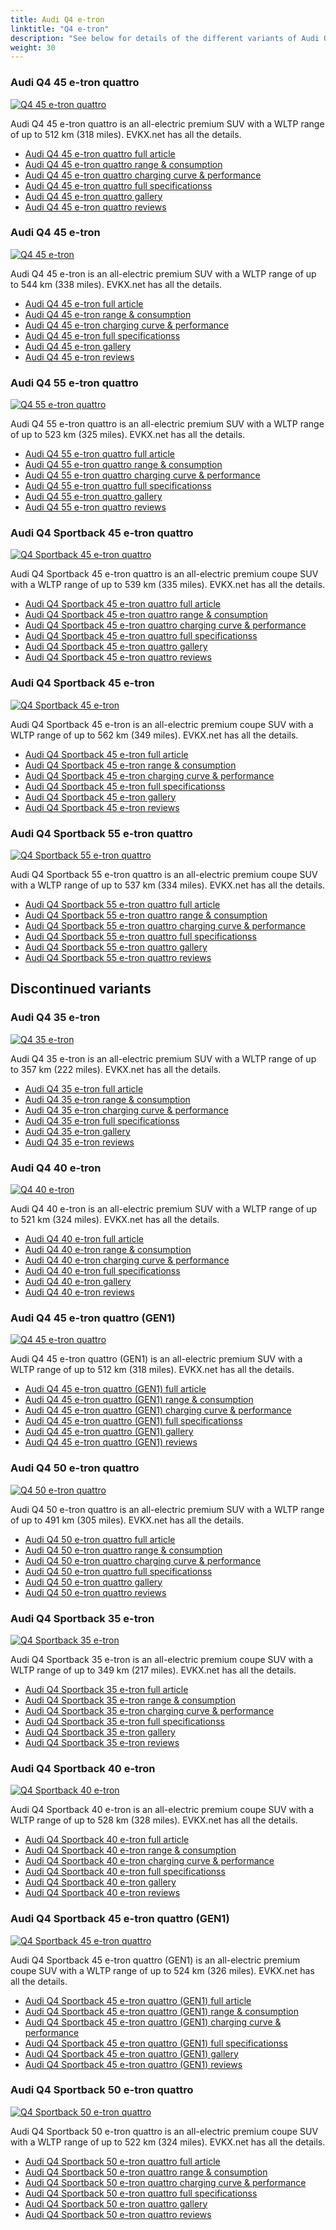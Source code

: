 ```yaml
---
title: Audi Q4 e-tron
linktitle: "Q4 e-tron"
description: "See below for details of the different variants of Audi Q4 e-tron"
weight: 30
---
```

### Audi Q4 45 e-tron quattro

<a href="q4_45_e-tron_quattro/"><img src="https://media.evkx.net/multimedia/models/audi/q4_e-tron/q4_45_e-tron_quattro/main_1_st.jpg" class="img-fluid" alt="Q4 45 e-tron quattro" ></a>

Audi Q4 45 e-tron quattro is an all-electric premium SUV with a WLTP range of up to 512 km (318 miles). EVKX.net has all the details. 

- [Audi Q4 45 e-tron quattro full article](q4_45_e-tron_quattro/)
- [Audi Q4 45 e-tron quattro range & consumption](q4_45_e-tron_quattro/rangeandconsumption)
- [Audi Q4 45 e-tron quattro charging curve & performance](q4_45_e-tron_quattro/chargingcurve)
- [Audi Q4 45 e-tron quattro full specificationss](q4_45_e-tron_quattro/specifications)
- [Audi Q4 45 e-tron quattro gallery](q4_45_e-tron_quattro/gallery)
- [Audi Q4 45 e-tron quattro reviews](q4_45_e-tron_quattro/reviews)

### Audi Q4 45 e-tron

<a href="q4_45_e-tron/"><img src="https://media.evkx.net/multimedia/models/audi/q4_e-tron/q4_45_e-tron/main_1_st.jpg" class="img-fluid" alt="Q4 45 e-tron" ></a>

Audi Q4 45 e-tron is an all-electric premium SUV with a WLTP range of up to 544 km (338 miles). EVKX.net has all the details. 

- [Audi Q4 45 e-tron full article](q4_45_e-tron/)
- [Audi Q4 45 e-tron range & consumption](q4_45_e-tron/rangeandconsumption)
- [Audi Q4 45 e-tron charging curve & performance](q4_45_e-tron/chargingcurve)
- [Audi Q4 45 e-tron full specificationss](q4_45_e-tron/specifications)
- [Audi Q4 45 e-tron gallery](q4_45_e-tron/gallery)
- [Audi Q4 45 e-tron reviews](q4_45_e-tron/reviews)

### Audi Q4 55 e-tron quattro

<a href="q4_55_e-tron_quattro/"><img src="https://media.evkx.net/multimedia/models/audi/q4_e-tron/q4_55_e-tron_quattro/main_1_st.jpg" class="img-fluid" alt="Q4 55 e-tron quattro" ></a>

Audi Q4 55 e-tron quattro is an all-electric premium SUV with a WLTP range of up to 523 km (325 miles). EVKX.net has all the details. 

- [Audi Q4 55 e-tron quattro full article](q4_55_e-tron_quattro/)
- [Audi Q4 55 e-tron quattro range & consumption](q4_55_e-tron_quattro/rangeandconsumption)
- [Audi Q4 55 e-tron quattro charging curve & performance](q4_55_e-tron_quattro/chargingcurve)
- [Audi Q4 55 e-tron quattro full specificationss](q4_55_e-tron_quattro/specifications)
- [Audi Q4 55 e-tron quattro gallery](q4_55_e-tron_quattro/gallery)
- [Audi Q4 55 e-tron quattro reviews](q4_55_e-tron_quattro/reviews)

### Audi Q4 Sportback 45 e-tron quattro

<a href="q4_sportback_45_e-tron_quattro/"><img src="https://media.evkx.net/multimedia/models/audi/q4_e-tron/q4_sportback_45_e-tron_quattro/main_1_st.jpg" class="img-fluid" alt="Q4 Sportback 45 e-tron quattro" ></a>

Audi Q4 Sportback 45 e-tron quattro is an all-electric premium coupe SUV with a WLTP range of up to 539 km (335 miles). EVKX.net has all the details. 

- [Audi Q4 Sportback 45 e-tron quattro full article](q4_sportback_45_e-tron_quattro/)
- [Audi Q4 Sportback 45 e-tron quattro range & consumption](q4_sportback_45_e-tron_quattro/rangeandconsumption)
- [Audi Q4 Sportback 45 e-tron quattro charging curve & performance](q4_sportback_45_e-tron_quattro/chargingcurve)
- [Audi Q4 Sportback 45 e-tron quattro full specificationss](q4_sportback_45_e-tron_quattro/specifications)
- [Audi Q4 Sportback 45 e-tron quattro gallery](q4_sportback_45_e-tron_quattro/gallery)
- [Audi Q4 Sportback 45 e-tron quattro reviews](q4_sportback_45_e-tron_quattro/reviews)

### Audi Q4 Sportback 45 e-tron

<a href="q4_sportback_45_e-tron/"><img src="https://media.evkx.net/multimedia/models/audi/q4_e-tron/q4_sportback_45_e-tron/main_1_st.jpg" class="img-fluid" alt="Q4 Sportback 45 e-tron" ></a>

Audi Q4 Sportback 45 e-tron is an all-electric premium coupe SUV with a WLTP range of up to 562 km (349 miles). EVKX.net has all the details. 

- [Audi Q4 Sportback 45 e-tron full article](q4_sportback_45_e-tron/)
- [Audi Q4 Sportback 45 e-tron range & consumption](q4_sportback_45_e-tron/rangeandconsumption)
- [Audi Q4 Sportback 45 e-tron charging curve & performance](q4_sportback_45_e-tron/chargingcurve)
- [Audi Q4 Sportback 45 e-tron full specificationss](q4_sportback_45_e-tron/specifications)
- [Audi Q4 Sportback 45 e-tron gallery](q4_sportback_45_e-tron/gallery)
- [Audi Q4 Sportback 45 e-tron reviews](q4_sportback_45_e-tron/reviews)

### Audi Q4 Sportback 55 e-tron quattro

<a href="q4_sportback_55_e-tron_quattro/"><img src="https://media.evkx.net/multimedia/models/audi/q4_e-tron/q4_sportback_55_e-tron_quattro/main_1_st.jpg" class="img-fluid" alt="Q4 Sportback 55 e-tron quattro" ></a>

Audi Q4 Sportback 55 e-tron quattro is an all-electric premium coupe SUV with a WLTP range of up to 537 km (334 miles). EVKX.net has all the details. 

- [Audi Q4 Sportback 55 e-tron quattro full article](q4_sportback_55_e-tron_quattro/)
- [Audi Q4 Sportback 55 e-tron quattro range & consumption](q4_sportback_55_e-tron_quattro/rangeandconsumption)
- [Audi Q4 Sportback 55 e-tron quattro charging curve & performance](q4_sportback_55_e-tron_quattro/chargingcurve)
- [Audi Q4 Sportback 55 e-tron quattro full specificationss](q4_sportback_55_e-tron_quattro/specifications)
- [Audi Q4 Sportback 55 e-tron quattro gallery](q4_sportback_55_e-tron_quattro/gallery)
- [Audi Q4 Sportback 55 e-tron quattro reviews](q4_sportback_55_e-tron_quattro/reviews)

## Discontinued variants

### Audi Q4 35 e-tron

<a href="q4_35_e-tron/"><img src="https://media.evkx.net/multimedia/models/audi/q4_e-tron/q4_35_e-tron/main_1_st.jpg" class="img-fluid" alt="Q4 35 e-tron" ></a>

Audi Q4 35 e-tron is an all-electric premium SUV with a WLTP range of up to 357 km (222 miles). EVKX.net has all the details. 

- [Audi Q4 35 e-tron full article](q4_35_e-tron/)
- [Audi Q4 35 e-tron range & consumption](q4_35_e-tron/rangeandconsumption)
- [Audi Q4 35 e-tron charging curve & performance](q4_35_e-tron/chargingcurve)
- [Audi Q4 35 e-tron full specificationss](q4_35_e-tron/specifications)
- [Audi Q4 35 e-tron gallery](q4_35_e-tron/gallery)
- [Audi Q4 35 e-tron reviews](q4_35_e-tron/reviews)

### Audi Q4 40 e-tron

<a href="q4_40_e-tron/"><img src="https://media.evkx.net/multimedia/models/audi/q4_e-tron/q4_40_e-tron/main_1_st.jpg" class="img-fluid" alt="Q4 40 e-tron" ></a>

Audi Q4 40 e-tron is an all-electric premium SUV with a WLTP range of up to 521 km (324 miles). EVKX.net has all the details. 

- [Audi Q4 40 e-tron full article](q4_40_e-tron/)
- [Audi Q4 40 e-tron range & consumption](q4_40_e-tron/rangeandconsumption)
- [Audi Q4 40 e-tron charging curve & performance](q4_40_e-tron/chargingcurve)
- [Audi Q4 40 e-tron full specificationss](q4_40_e-tron/specifications)
- [Audi Q4 40 e-tron gallery](q4_40_e-tron/gallery)
- [Audi Q4 40 e-tron reviews](q4_40_e-tron/reviews)

### Audi Q4 45 e-tron quattro (GEN1)

<a href="q4_45_e-tron_quattro_gen1/"><img src="https://media.evkx.net/multimedia/models/audi/q4_e-tron/q4_45_e-tron_quattro_gen1/main_1_st.jpg" class="img-fluid" alt="Q4 45 e-tron quattro" ></a>

Audi Q4 45 e-tron quattro (GEN1) is an all-electric premium SUV with a WLTP range of up to 512 km (318 miles). EVKX.net has all the details. 

- [Audi Q4 45 e-tron quattro (GEN1) full article](q4_45_e-tron_quattro_gen1/)
- [Audi Q4 45 e-tron quattro (GEN1) range & consumption](q4_45_e-tron_quattro_gen1/rangeandconsumption)
- [Audi Q4 45 e-tron quattro (GEN1) charging curve & performance](q4_45_e-tron_quattro_gen1/chargingcurve)
- [Audi Q4 45 e-tron quattro (GEN1) full specificationss](q4_45_e-tron_quattro_gen1/specifications)
- [Audi Q4 45 e-tron quattro (GEN1) gallery](q4_45_e-tron_quattro_gen1/gallery)
- [Audi Q4 45 e-tron quattro (GEN1) reviews](q4_45_e-tron_quattro_gen1/reviews)

### Audi Q4 50 e-tron quattro

<a href="q4_50_e-tron_quattro/"><img src="https://media.evkx.net/multimedia/models/audi/q4_e-tron/q4_50_e-tron_quattro/main_1_st.jpg" class="img-fluid" alt="Q4 50 e-tron quattro" ></a>

Audi Q4 50 e-tron quattro is an all-electric premium SUV with a WLTP range of up to 491 km (305 miles). EVKX.net has all the details. 

- [Audi Q4 50 e-tron quattro full article](q4_50_e-tron_quattro/)
- [Audi Q4 50 e-tron quattro range & consumption](q4_50_e-tron_quattro/rangeandconsumption)
- [Audi Q4 50 e-tron quattro charging curve & performance](q4_50_e-tron_quattro/chargingcurve)
- [Audi Q4 50 e-tron quattro full specificationss](q4_50_e-tron_quattro/specifications)
- [Audi Q4 50 e-tron quattro gallery](q4_50_e-tron_quattro/gallery)
- [Audi Q4 50 e-tron quattro reviews](q4_50_e-tron_quattro/reviews)

### Audi Q4 Sportback 35 e-tron

<a href="q4_sportback_35_e-tron/"><img src="https://media.evkx.net/multimedia/models/audi/q4_e-tron/q4_sportback_35_e-tron/main_1_st.jpg" class="img-fluid" alt="Q4 Sportback 35 e-tron" ></a>

Audi Q4 Sportback 35 e-tron is an all-electric premium coupe SUV with a WLTP range of up to 349 km (217 miles). EVKX.net has all the details. 

- [Audi Q4 Sportback 35 e-tron full article](q4_sportback_35_e-tron/)
- [Audi Q4 Sportback 35 e-tron range & consumption](q4_sportback_35_e-tron/rangeandconsumption)
- [Audi Q4 Sportback 35 e-tron charging curve & performance](q4_sportback_35_e-tron/chargingcurve)
- [Audi Q4 Sportback 35 e-tron full specificationss](q4_sportback_35_e-tron/specifications)
- [Audi Q4 Sportback 35 e-tron gallery](q4_sportback_35_e-tron/gallery)
- [Audi Q4 Sportback 35 e-tron reviews](q4_sportback_35_e-tron/reviews)

### Audi Q4 Sportback 40 e-tron

<a href="q4_sportback_40_e-tron/"><img src="https://media.evkx.net/multimedia/models/audi/q4_e-tron/q4_sportback_40_e-tron/main_1_st.jpg" class="img-fluid" alt="Q4 Sportback 40 e-tron" ></a>

Audi Q4 Sportback 40 e-tron is an all-electric premium coupe SUV with a WLTP range of up to 528 km (328 miles). EVKX.net has all the details. 

- [Audi Q4 Sportback 40 e-tron full article](q4_sportback_40_e-tron/)
- [Audi Q4 Sportback 40 e-tron range & consumption](q4_sportback_40_e-tron/rangeandconsumption)
- [Audi Q4 Sportback 40 e-tron charging curve & performance](q4_sportback_40_e-tron/chargingcurve)
- [Audi Q4 Sportback 40 e-tron full specificationss](q4_sportback_40_e-tron/specifications)
- [Audi Q4 Sportback 40 e-tron gallery](q4_sportback_40_e-tron/gallery)
- [Audi Q4 Sportback 40 e-tron reviews](q4_sportback_40_e-tron/reviews)

### Audi Q4 Sportback 45 e-tron quattro (GEN1)

<a href="q4_sportback_45_e-tron_quattro_gen1/"><img src="https://media.evkx.net/multimedia/models/audi/q4_e-tron/q4_sportback_45_e-tron_quattro_gen1/main_1_st.jpg" class="img-fluid" alt="Q4 Sportback 45 e-tron quattro" ></a>

Audi Q4 Sportback 45 e-tron quattro (GEN1) is an all-electric premium coupe SUV with a WLTP range of up to 524 km (326 miles). EVKX.net has all the details. 

- [Audi Q4 Sportback 45 e-tron quattro (GEN1) full article](q4_sportback_45_e-tron_quattro_gen1/)
- [Audi Q4 Sportback 45 e-tron quattro (GEN1) range & consumption](q4_sportback_45_e-tron_quattro_gen1/rangeandconsumption)
- [Audi Q4 Sportback 45 e-tron quattro (GEN1) charging curve & performance](q4_sportback_45_e-tron_quattro_gen1/chargingcurve)
- [Audi Q4 Sportback 45 e-tron quattro (GEN1) full specificationss](q4_sportback_45_e-tron_quattro_gen1/specifications)
- [Audi Q4 Sportback 45 e-tron quattro (GEN1) gallery](q4_sportback_45_e-tron_quattro_gen1/gallery)
- [Audi Q4 Sportback 45 e-tron quattro (GEN1) reviews](q4_sportback_45_e-tron_quattro_gen1/reviews)

### Audi Q4 Sportback 50 e-tron quattro

<a href="q4_sportback_50_e-tron_quattro/"><img src="https://media.evkx.net/multimedia/models/audi/q4_e-tron/q4_sportback_50_e-tron_quattro/main_1_st.jpg" class="img-fluid" alt="Q4 Sportback 50 e-tron quattro" ></a>

Audi Q4 Sportback 50 e-tron quattro is an all-electric premium coupe SUV with a WLTP range of up to 522 km (324 miles). EVKX.net has all the details. 

- [Audi Q4 Sportback 50 e-tron quattro full article](q4_sportback_50_e-tron_quattro/)
- [Audi Q4 Sportback 50 e-tron quattro range & consumption](q4_sportback_50_e-tron_quattro/rangeandconsumption)
- [Audi Q4 Sportback 50 e-tron quattro charging curve & performance](q4_sportback_50_e-tron_quattro/chargingcurve)
- [Audi Q4 Sportback 50 e-tron quattro full specificationss](q4_sportback_50_e-tron_quattro/specifications)
- [Audi Q4 Sportback 50 e-tron quattro gallery](q4_sportback_50_e-tron_quattro/gallery)
- [Audi Q4 Sportback 50 e-tron quattro reviews](q4_sportback_50_e-tron_quattro/reviews)

